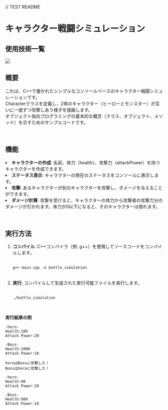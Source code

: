 <div id="top"></div>
// TEST README
<h1>
キャラクター戦闘シミュレーション
</h1>


## 使用技術一覧

<!-- シールド一覧 -->
<!-- 該当するプロジェクトの中から任意のものを選ぶ-->
<p style="display: inline">
 <img src="https://img.shields.io/badge/-Cplusplus-00599C.svg?logo=cplusplus&style=plastic">
</p>
<br>


## 概要
<p>
これは、C++で書かれたシンプルなコンソールベースのキャラクター戦闘シミュレーションです。<br>
Characterクラスを定義し、2体のキャラクター（ヒーローとモンスター）が互いに一度ずつ攻撃しあう様子を描画します。<br>
オブジェクト指向プログラミングの基本的な概念（クラス、オブジェクト、メソッド）を示すためのサンプルコードです。
</p>
<br>

## 機能
<p>
 <li><b>キャラクターの作成</b>: 名前、体力（health）、攻撃力（attackPower）を持つキャラクターを作成できます。</li>
 <li><b>ステータス表示</b>: キャラクターの現在のステータスをコンソールに表示します。</li>
 <li><b>攻撃</b>: あるキャラクターが別のキャラクターを攻撃し、ダメージを与えることができます。</li>
 <li><b>ダメージ計算</b>: 攻撃を受けると、キャラクターの体力から攻撃者の攻撃力分のダメージが引かれます。体力が0以下になると、そのキャラクターは倒れます。</li>
</p>
<br>

## 実行方法
<ol>
<li><b>コンパイル</b>: C++コンパイラ（例: g++）を使用してソースコードをコンパイルします。</li><br>

```
g++ main.cpp -o battle_simulation
```
<br>

<li><b>実行</b>: コンパイルして生成された実行可能ファイルを実行します。</li><br>

```
./battle_simulation
```
</ol>
<br>

<b>実行結果の例</b><br>
```
-hero-
Health:100
Attack Power:20

-Boss-
Health:1000
Attack Power:10

heroはBossに攻撃した！
Bossはheroに攻撃した！

-hero-
Health:90
Attack Power:20

-Boss-
Health:980
Attack Power:10
```

